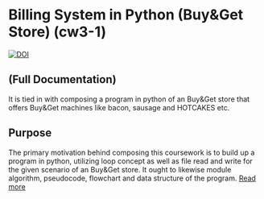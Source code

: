 # Billing System in Python (Buy&Get Store) (cw3-1)
[![DOI](https://zenodo.org/badge/DOI/10.5281/zenodo.4118113.svg)](https://doi.org/10.5281/zenodo.4118113)
## (Full Documentation)
It is tied in with composing a program in python of an Buy&Get store that offers Buy&Get machines like bacon, sausage and HOTCAKES etc.

## Purpose
The primary motivation behind composing this coursework is to build up a program in python, utilizing loop concept 
as well as file read and write for the given scenario of an Buy&Get store. 
It ought to likewise module algorithm, pseudocode, flowchart and data structure of the program.
[Read more](https://indraoli429.github.io/Billing-System-In-Python/)